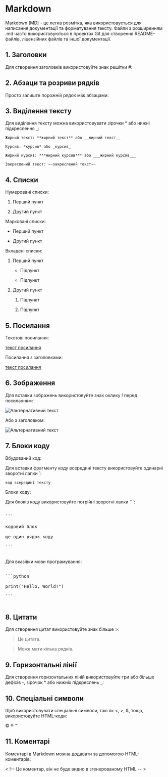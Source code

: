 # Markdown



Markdown (MD) - це легка розмітка, яка використовується для написання документації та форматування тексту. Файли з розширенням .md часто використовуються в проектах Git для створення README-файлів, ліцензійних файлів та іншої документації.



## 1. Заголовки


Для створення заголовків використовуйте знак решітки #:


## 2. Абзаци та розриви рядків


Просто залиште порожній рядок між абзацами:


## 3. Виділення тексту


Для виділення тексту можна використовувати зірочки * або нижні підкреслення _:


    Жирний текст: **жирний текст** або __жирний текст__

    Курсив: *курсив* або _курсив_

    Жирний курсив: ***жирний курсив*** або ___жирний курсив___

    Закреслений текст: ~~закреслений текст~~


## 4. Списки

Нумеровані списки:


1. Перший пункт

2. Другий пункт


Марковані списки:


- Перший пункт

- Другий пункт


Вкладені списки:


1. Перший пункт

   - Підпункт

   - Підпункт

2. Другий пункт

   1. Підпункт

   2. Підпункт


## 5. Посилання


Текстові посилання:


[текст посилання](http://example.com)


Посилання з заголовками:


[текст посилання](http://example.com "Заголовок посилання")


## 6. Зображення


Для вставки зображень використовуйте знак оклику ! перед посиланням:


![Альтернативний текст](http://example.com/image.jpg)


Або з заголовком:


![Альтернативний текст](http://example.com/image.jpg "Заголовок зображення")


## 7. Блоки коду

Вбудований код:


Для вставки фрагменту коду всередині тексту використовуйте одинарні зворотні лапки `:


`код всередині тексту`


Блоки коду:


Для блоків коду використовуйте потрійні зворотні лапки ```:

<pre>

```

кодовий блок

ще один рядок коду

```

</pre>


Для вказівки мови програмування:

<pre>

```python

print("Hello, World!")

```

</pre>


## 8. Цитати


Для створення цитат використовуйте знак більше >:


> Це цитата.

> Може мати кілька рядків.


## 9. Горизонтальні лінії


Для створення горизонтальних ліній використовуйте три або більше дефісів -, зірочок * або нижніх підкреслень _:


## 10. Спеціальні символи


Щоб використовувати спеціальні символи, такі як <, >, &, тощо, використовуйте HTML-коди:


&copy; &reg; &trade;


## 11. Коментарі


Коментарі в Markdown можна додавати за допомогою HTML-коментарів:


< !-- Це коментар, він не буде видно в згенерованому HTML -- >